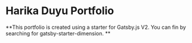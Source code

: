 # Harika Duyu Portfolio

**This portfolio is created using a starter for Gatsby.js V2. You can fin by searching for gatsby-starter-dimension. **
